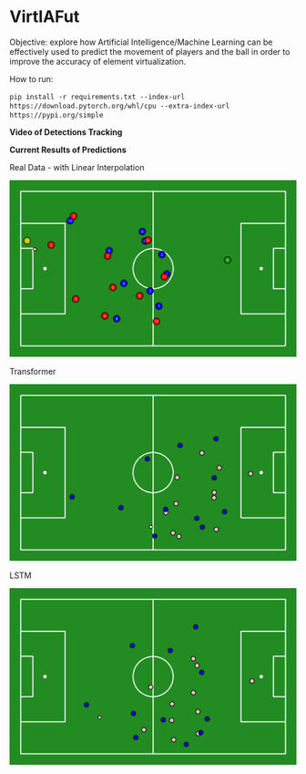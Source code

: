 # VirtIAFut

Objective: explore how Artificial Intelligence/Machine Learning can be effectively used to predict the movement of players and the ball in order to improve the accuracy of element virtualization.

How to run:

```
pip install -r requirements.txt --index-url https://download.pytorch.org/whl/cpu --extra-index-url https://pypi.org/simple
```

**Video of Detections Tracking**

**Current Results of Predictions**

Real Data - with Linear Interpolation

![Soccer Animation](data/animations/frames60s.gif "Real Data")

Transformer

![Soccer Animation](data/animations/pred_frames_tf.gif "TF")

LSTM

![Description](data/animations/lstm88_frames.gif "lstm")
